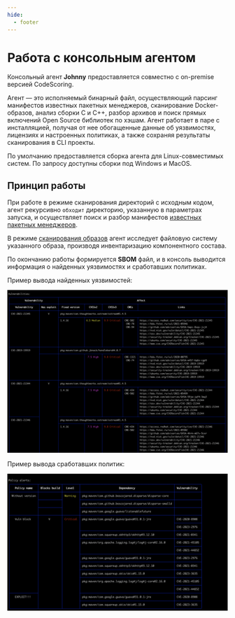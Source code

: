 ```yaml
---
hide:
  - footer
---
```


# Работа с консольным агентом

Консольный агент **Johnny** предоставляется совместно с on-premise версией CodeScoring. 

Агент — это исполняемый бинарный файл, осуществляющий парсинг манифестов известных пакетных менеджеров, сканирование Docker-образов, анализ сборки С и С++, разбор архивов и поиск прямых включений Open Source библиотек по хэшам. Агент работает в паре с инсталляцией, получая от нее обогащенные данные об уязвимостях, лицензиях и настроенных политиках, а также сохраняя результаты сканирования в CLI проекты.

По умолчанию предоставляется сборка агента для Linux-совместимых систем. По запросу доступны сборки под Windows и MacOS.

## Принцип работы

При работе в режиме сканирования директорий с исходным кодом, агент рекурсивно `обходит` директорию, указанную в параметрах запуска, и осуществляет поиск и разбор манифестов [известных пакетных менеджеров](/supported-package-managers).

В режиме [сканирования образов](/agent/scan-docker) агент исследует файловую систему указанного образа, производя инвентаризацию компонентного состава.

По окончанию работы формируется **SBOM** файл, и в консоль выводится информация о найденных уязвимостях и сработавших политиках.

Пример вывода найденных уязвимостей:

![Johnny example with vulnerabilities](/assets/img/johnny_output_vulnerabilities.png)

Пример вывода сработавших политик:

![Johnny example with policy alerts](/assets/img/johnny_output_alerts.png)